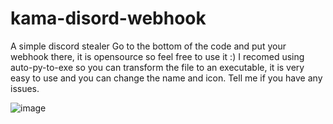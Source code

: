 # kama-disord-webhook
A simple discord stealer
Go to the bottom of the code and put your webhook there, it is opensource so feel free to use it :)
I recomed using auto-py-to-exe so you can transform the file to an executable, it is very easy to use and you can change the name and icon.
Tell me if you have any issues.

![image](https://github.com/kama93i/kama-disord-webhook/assets/116267218/c65dbfb8-e8b4-4c0f-8d6a-6de09502aa10)

